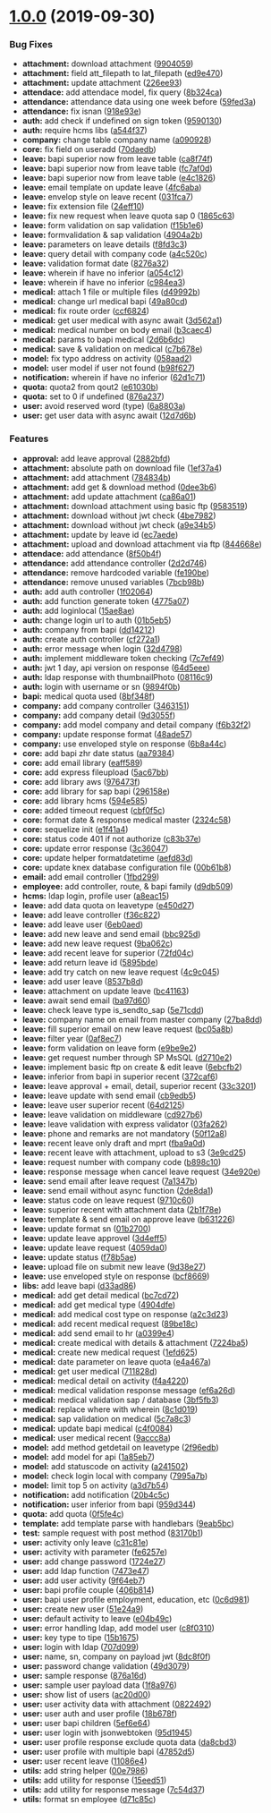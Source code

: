# [1.0.0](https://github.com/yusufbadurohman/mst-hcms-api/compare/1f020648597e9653e177b117cb40d224de1aa2c9...v1.0.0) (2019-09-30)

### Bug Fixes

* **attachment:** download attachment ([9904059](https://github.com/yusufbadurohman/mst-hcms-api/commit/9904059c7ecf7d49b7227f11acf7c9a147881a20))
* **attachment:** field att_filepath to lat_filepath ([ed9e470](https://github.com/yusufbadurohman/mst-hcms-api/commit/ed9e470f4d4dea1f9eea4ddaea0f4e57fce2edf5))
* **attachment:** update attachment ([226ee93](https://github.com/yusufbadurohman/mst-hcms-api/commit/226ee93afcc90388be1c4fad0743ca999e3e50af))
* **attendace:** add attendace model, fix query ([8b324ca](https://github.com/yusufbadurohman/mst-hcms-api/commit/8b324ca0cc057db0dd2ffda2424d93eaecee03c4))
* **attendance:** attendance data using one week before ([59fed3a](https://github.com/yusufbadurohman/mst-hcms-api/commit/59fed3ac0fa6f7d57681d4f7a9d6f3d738a60ddc))
* **attendance:** fix isnan ([918e93e](https://github.com/yusufbadurohman/mst-hcms-api/commit/918e93e4ac238b7a00fc06964ecf2205f5cbf3a5))
* **auth:** add check if undefined on sign token ([9590130](https://github.com/yusufbadurohman/mst-hcms-api/commit/9590130884f746137cc3b33666944b5dbcc3a44a))
* **auth:** require hcms libs ([a544f37](https://github.com/yusufbadurohman/mst-hcms-api/commit/a544f37bfad3566576422e203c0104a40ca51d78))
* **company:** change table company name ([a090928](https://github.com/yusufbadurohman/mst-hcms-api/commit/a0909289538b5af0bb65cdae03f0308a65f3af56))
* **core:** fix field on useradd ([70daedb](https://github.com/yusufbadurohman/mst-hcms-api/commit/70daedbdc1718da6b4ed26392ccd875ee4f531d1))
* **leave:** bapi superior now from leave table ([ca8f74f](https://github.com/yusufbadurohman/mst-hcms-api/commit/ca8f74f14bd3314bf412a0035acea23109b8dcf2))
* **leave:** bapi superior now from leave table ([fc7af0d](https://github.com/yusufbadurohman/mst-hcms-api/commit/fc7af0da428ff506483bba28615748915a0192bc))
* **leave:** bapi superior now from leave table ([e4c1826](https://github.com/yusufbadurohman/mst-hcms-api/commit/e4c1826c4dc216b62c2ddd0dcef984df0ea30f45))
* **leave:** email template on update leave ([4fc6aba](https://github.com/yusufbadurohman/mst-hcms-api/commit/4fc6abad752fe9d4c1d8ce6c0c7ce310560a1d6b))
* **leave:** envelop style on leave recent ([031fca7](https://github.com/yusufbadurohman/mst-hcms-api/commit/031fca7560593eec3895b7201b8cce10eb084ec8))
* **leave:** fix extension file ([24eff10](https://github.com/yusufbadurohman/mst-hcms-api/commit/24eff10b2aa7bc36716ecfb603a97d2ba4c8d282))
* **leave:** fix new request when leave quota sap 0 ([1865c63](https://github.com/yusufbadurohman/mst-hcms-api/commit/1865c638290211483aa2c979868b8c8445cd2f61))
* **leave:** form validation on sap validation ([f15b1e6](https://github.com/yusufbadurohman/mst-hcms-api/commit/f15b1e69a25d5ebb66b6fcfc7e973267670c32d0))
* **leave:** formvalidation & sap validation ([4904a2b](https://github.com/yusufbadurohman/mst-hcms-api/commit/4904a2b2e808f21cb921cb55b32dd5fba773864a))
* **leave:** parameters on leave details ([f8fd3c3](https://github.com/yusufbadurohman/mst-hcms-api/commit/f8fd3c3ae9c241120dc088f9d8387505f6eaa59d))
* **leave:** query detail with company code ([a4c520c](https://github.com/yusufbadurohman/mst-hcms-api/commit/a4c520cb4a64744a74b9e3f399d704a251f14294))
* **leave:** validation format date ([8276a32](https://github.com/yusufbadurohman/mst-hcms-api/commit/8276a32c4d9769c98878aed2dbda9f3fcb467758))
* **leave:** wherein if have no inferior ([a054c12](https://github.com/yusufbadurohman/mst-hcms-api/commit/a054c128861ceb065724fde60230a99245ed9e45))
* **leave:** wherein if have no inferior ([c984ea3](https://github.com/yusufbadurohman/mst-hcms-api/commit/c984ea3ed8508aa92733d629199e9e7cc3fc558b))
* **medical:** attach 1 file or multiple files ([d49992b](https://github.com/yusufbadurohman/mst-hcms-api/commit/d49992b521d701db3a47fd83a2b0d2543b624ebb))
* **medical:** change url medical bapi ([49a80cd](https://github.com/yusufbadurohman/mst-hcms-api/commit/49a80cd10f8b40a66fb7783ff90eb786d2d3a64f))
* **medical:** fix route order ([ccf6824](https://github.com/yusufbadurohman/mst-hcms-api/commit/ccf6824c15794bd9db40e0958d557e7a08cd6e7d))
* **medical:** get user medical with async await ([3d562a1](https://github.com/yusufbadurohman/mst-hcms-api/commit/3d562a18d37ecaaf1a9c249728062c7075bd18ee))
* **medical:** medical number on body email ([b3caec4](https://github.com/yusufbadurohman/mst-hcms-api/commit/b3caec4d0811727050a6214a1a9f809c9b97fcb3))
* **medical:** params to bapi medical ([2d6b6dc](https://github.com/yusufbadurohman/mst-hcms-api/commit/2d6b6dcdaed8331ecd21c1294f60ba8ab9765f46))
* **medical:** save & validation on medical ([c7b678e](https://github.com/yusufbadurohman/mst-hcms-api/commit/c7b678e03bd514af35bbb979ceecb94264019803))
* **model:** fix typo address on activity ([058aad2](https://github.com/yusufbadurohman/mst-hcms-api/commit/058aad249104bda0863bd876e28eeb2fe88fdb07))
* **model:** user model if user not found ([b98f627](https://github.com/yusufbadurohman/mst-hcms-api/commit/b98f6272e42799217b8b87c9512d95f22df40dbe))
* **notification:** wherein if have no inferior ([62d1c71](https://github.com/yusufbadurohman/mst-hcms-api/commit/62d1c7197623cd6fc8169122d57cb8b9b51f78c5))
* **quota:** quota2 from qout2 ([e61030b](https://github.com/yusufbadurohman/mst-hcms-api/commit/e61030b81ebc5017e9a7d9ad47ba6dade0ae0fcb))
* **quota:** set to 0 if undefined ([876a237](https://github.com/yusufbadurohman/mst-hcms-api/commit/876a2375e31c17ec82765d46bff25f222040d157))
* **user:** avoid reserved word (type) ([6a8803a](https://github.com/yusufbadurohman/mst-hcms-api/commit/6a8803a0046ac5e04f3a1d0c65efb863920d2b1f))
* **user:** get user data with async await ([12d7d6b](https://github.com/yusufbadurohman/mst-hcms-api/commit/12d7d6bfd2621b426a6f086a8148ba5e0782d9ad))


### Features

* **approval:** add leave approval ([2882bfd](https://github.com/yusufbadurohman/mst-hcms-api/commit/2882bfd6cceb509318d3690c0adbf40646921378))
* **attachment:** absolute path on download file ([1ef37a4](https://github.com/yusufbadurohman/mst-hcms-api/commit/1ef37a49daeae8d6180bec40fbdd268d0824bda8))
* **attachment:** add attachment ([784834b](https://github.com/yusufbadurohman/mst-hcms-api/commit/784834b556111ab8691f4e0a8bb4ddf2f8dea4ae))
* **attachment:** add get & download method ([0dee3b6](https://github.com/yusufbadurohman/mst-hcms-api/commit/0dee3b66853955dbc18a2664865bf2beb014c97c))
* **attachment:** add update attachment ([ca86a01](https://github.com/yusufbadurohman/mst-hcms-api/commit/ca86a016b3288d7fd4f354ddfe701abb71f83ccf))
* **attachment:** download attachment using basic ftp ([9583519](https://github.com/yusufbadurohman/mst-hcms-api/commit/95835195713c52c5c0907dd4590e712374c9788c))
* **attachment:** download without jwt check ([4be7982](https://github.com/yusufbadurohman/mst-hcms-api/commit/4be7982e18796a04463383e8d12c2af689499f0a))
* **attachment:** download without jwt check ([a9e34b5](https://github.com/yusufbadurohman/mst-hcms-api/commit/a9e34b5715503d168338b1049e52c01e2070f61f))
* **attachment:** update by leave id ([ec7aede](https://github.com/yusufbadurohman/mst-hcms-api/commit/ec7aeded3390c1edda1a76ad8ee990f7158b741b))
* **attachment:** upload and download attachment via ftp ([844668e](https://github.com/yusufbadurohman/mst-hcms-api/commit/844668ef321f1177ac7203116f9071cb5acf206b))
* **attendace:** add attendance ([8f50b4f](https://github.com/yusufbadurohman/mst-hcms-api/commit/8f50b4f5722e4202eae5a83e01f68970cc2cba78))
* **attendance:** add attendance controller ([2d2d746](https://github.com/yusufbadurohman/mst-hcms-api/commit/2d2d746729b412c5378e66ab88cb6055d813cd4a))
* **attendance:** remove hardcoded variable ([fe190be](https://github.com/yusufbadurohman/mst-hcms-api/commit/fe190be80725841b9f2f2f8988c568a7b556f457))
* **attendance:** remove unused variables ([7bcb98b](https://github.com/yusufbadurohman/mst-hcms-api/commit/7bcb98bd8390290a0e9d6ee3daf6fe6179f4eb44))
* **auth:** add auth controller ([1f02064](https://github.com/yusufbadurohman/mst-hcms-api/commit/1f020648597e9653e177b117cb40d224de1aa2c9))
* **auth:** add function generate token ([4775a07](https://github.com/yusufbadurohman/mst-hcms-api/commit/4775a072cb14fed8cb23f9dbc67fdcb73d3b6ffe))
* **auth:** add loginlocal ([15ae8ae](https://github.com/yusufbadurohman/mst-hcms-api/commit/15ae8aed46559a14be0f6733b495f58541e8d5bc))
* **auth:** change login url to auth ([01b5eb5](https://github.com/yusufbadurohman/mst-hcms-api/commit/01b5eb58812a6943ebb11b8305c722bf391263ef))
* **auth:** company from bapi ([dd14212](https://github.com/yusufbadurohman/mst-hcms-api/commit/dd14212e29b592cb58a7affacb02b739cf000b65))
* **auth:** create auth controller ([cf272a1](https://github.com/yusufbadurohman/mst-hcms-api/commit/cf272a16c7e23df2a96e05f00e7413e1d78716d5))
* **auth:** error message when login ([32d4798](https://github.com/yusufbadurohman/mst-hcms-api/commit/32d4798375cde362b452bfa7fac5c09ae8a46acb))
* **auth:** implement middleware token checking ([7c7ef49](https://github.com/yusufbadurohman/mst-hcms-api/commit/7c7ef495af9757c2ae611ed9f41903deb5731cfd))
* **auth:** jwt 1 day, api version on response ([64d5eee](https://github.com/yusufbadurohman/mst-hcms-api/commit/64d5eee2cfafa2150a5b54818db0928fad339e1c))
* **auth:** ldap response with thumbnailPhoto ([08116c9](https://github.com/yusufbadurohman/mst-hcms-api/commit/08116c956e93c05883f45942e78eeec983019b3c))
* **auth:** login with username or sn ([9894f0b](https://github.com/yusufbadurohman/mst-hcms-api/commit/9894f0ba9c8b1fdd90df6204a536fb7c52d994e4))
* **bapi:** medical quota used ([8bf348f](https://github.com/yusufbadurohman/mst-hcms-api/commit/8bf348f13c3fafe86267acec5dfb226799d02bcc))
* **company:** add company controller ([3463151](https://github.com/yusufbadurohman/mst-hcms-api/commit/3463151f0b4a1bb490a1a784c383ce834ae7aa20))
* **company:** add company detail ([9d3055f](https://github.com/yusufbadurohman/mst-hcms-api/commit/9d3055fca0f3ffc59b51554cffe85111ad501c54))
* **company:** add model company and detail company ([f6b32f2](https://github.com/yusufbadurohman/mst-hcms-api/commit/f6b32f298e56a4d4be61f9d13204d6053a93b105))
* **company:** update response format ([48ade57](https://github.com/yusufbadurohman/mst-hcms-api/commit/48ade57f7d4b823f5de8572183cd53c81e40e8d5))
* **company:** use enveloped style on response ([6b8a44c](https://github.com/yusufbadurohman/mst-hcms-api/commit/6b8a44c7693bafa170976fb8a22a7fc4c61a1502))
* **core:** add bapi zhr date status ([aa79384](https://github.com/yusufbadurohman/mst-hcms-api/commit/aa7938447278abea0e23d3843a2ca425f0462725))
* **core:** add email library ([eaff589](https://github.com/yusufbadurohman/mst-hcms-api/commit/eaff58938611a9ceaac8f139899525324dc25667))
* **core:** add express fileupload ([5ac67bb](https://github.com/yusufbadurohman/mst-hcms-api/commit/5ac67bb62b7d833ac49625c020d16ca57b8e878a))
* **core:** add library aws ([976473f](https://github.com/yusufbadurohman/mst-hcms-api/commit/976473fc8d8d8d76803d4deefca545c7c01b8b6f))
* **core:** add library for sap bapi ([296158e](https://github.com/yusufbadurohman/mst-hcms-api/commit/296158e3460f7232efcecec59990568bcc2f494c))
* **core:** add library hcms ([594e585](https://github.com/yusufbadurohman/mst-hcms-api/commit/594e5857a27cb45154dd57effeac3921210fad62))
* **core:** added timeout request ([cbf0f5c](https://github.com/yusufbadurohman/mst-hcms-api/commit/cbf0f5c4d599bfc29b47976082d974cb52b3d10e))
* **core:** format date & response medical master ([2324c58](https://github.com/yusufbadurohman/mst-hcms-api/commit/2324c582d52834c7c42cbf89fa97eba673510dca))
* **core:** sequelize init ([e1f41a4](https://github.com/yusufbadurohman/mst-hcms-api/commit/e1f41a437ddc7fda81783df1847739cb8fe4d39e))
* **core:** status code 401 if not authorize ([c83b37e](https://github.com/yusufbadurohman/mst-hcms-api/commit/c83b37e6063e0b1e3259b66b1d1bc3488404beb2))
* **core:** update error response ([3c36047](https://github.com/yusufbadurohman/mst-hcms-api/commit/3c360472c73ec4599808899f432ef62b078fe5cf))
* **core:** update helper formatdatetime ([aefd83d](https://github.com/yusufbadurohman/mst-hcms-api/commit/aefd83d47cd9400a24e2855c9fd74734d5c8f41a))
* **core:** update knex database configuration file ([00b61b8](https://github.com/yusufbadurohman/mst-hcms-api/commit/00b61b8e8cc7fd8a8b412c7d4689102e079368ca))
* **email:** add email controller ([1fbd299](https://github.com/yusufbadurohman/mst-hcms-api/commit/1fbd2995e29ac3edd38103f1be650df0bbce9ed9))
* **employee:** add controller, route, & bapi family ([d9db509](https://github.com/yusufbadurohman/mst-hcms-api/commit/d9db50921b68a7dd478493f74f00247c76f369c7))
* **hcms:** ldap login, profile user ([a8eac15](https://github.com/yusufbadurohman/mst-hcms-api/commit/a8eac15e847f053f79d393b5c33363a13ec5817f))
* **leave:** add data quota on leavetype ([e450d27](https://github.com/yusufbadurohman/mst-hcms-api/commit/e450d272b42e0a567132b011dc8f71aa8d208635))
* **leave:** add leave controller ([f36c822](https://github.com/yusufbadurohman/mst-hcms-api/commit/f36c822accf68d8d7005ced95f00cc3367dfa9c7))
* **leave:** add leave user ([6eb0aed](https://github.com/yusufbadurohman/mst-hcms-api/commit/6eb0aed4181772286da6cdd158e78cac552c5446))
* **leave:** add new leave and send email ([bbc925d](https://github.com/yusufbadurohman/mst-hcms-api/commit/bbc925d38920f8562d2d7ebac249ca651861fdd6))
* **leave:** add new leave request ([9ba062c](https://github.com/yusufbadurohman/mst-hcms-api/commit/9ba062c5236035eb5861cb9d34e8fb0841ae44a8))
* **leave:** add recent leave for superior ([72fd04c](https://github.com/yusufbadurohman/mst-hcms-api/commit/72fd04cb00764c11b678745af03ff87b4d8e3f43))
* **leave:** add return leave id ([5895bde](https://github.com/yusufbadurohman/mst-hcms-api/commit/5895bde4596052a5ed8995f776f5e3f586ccce37))
* **leave:** add try catch on new leave request ([4c9c045](https://github.com/yusufbadurohman/mst-hcms-api/commit/4c9c0457e9bfd4d016bf82d69ca0f5f54195da71))
* **leave:** add user leave ([8537b8d](https://github.com/yusufbadurohman/mst-hcms-api/commit/8537b8d9de2977ff25c6536c6e2e7f9680568262))
* **leave:** attachment on update leave ([bc41163](https://github.com/yusufbadurohman/mst-hcms-api/commit/bc41163e704f411ccc121ca2d0f39e066811ade0))
* **leave:** await send email ([ba97d60](https://github.com/yusufbadurohman/mst-hcms-api/commit/ba97d6034c18e77e1350dd15067174a42c5e1859))
* **leave:** check leave type is_sendto_sap ([5e71cdd](https://github.com/yusufbadurohman/mst-hcms-api/commit/5e71cddbc58b9a7a8c129736eae76164ed76da42))
* **leave:** company name on email from master company ([27ba8dd](https://github.com/yusufbadurohman/mst-hcms-api/commit/27ba8dd50579a47a3e9c87df7d5ecb89c6355aa4))
* **leave:** fill superior email on new leave request ([bc05a8b](https://github.com/yusufbadurohman/mst-hcms-api/commit/bc05a8b7e5a866bc1cd97f0a361694597ee95c6b))
* **leave:** filter year ([0af8ec7](https://github.com/yusufbadurohman/mst-hcms-api/commit/0af8ec7d0d99557a21256cdc1b90a2768e6119aa))
* **leave:** form validation on leave form ([e9be9e2](https://github.com/yusufbadurohman/mst-hcms-api/commit/e9be9e25afbb0533e656c9d55656e6b71ab99614))
* **leave:** get request number through SP MsSQL ([d2710e2](https://github.com/yusufbadurohman/mst-hcms-api/commit/d2710e28cab7328797ba75078dc1775742e15e61))
* **leave:** implement basic ftp on create & edit leave ([6ebcfb2](https://github.com/yusufbadurohman/mst-hcms-api/commit/6ebcfb26b74d3a45107e22e353543eb92e0db4c2))
* **leave:** inferior from bapi in superior recent ([372caf6](https://github.com/yusufbadurohman/mst-hcms-api/commit/372caf6255fc0269ef3235e05222a761621503e3))
* **leave:** leave approval + email, detail, superior recent ([33c3201](https://github.com/yusufbadurohman/mst-hcms-api/commit/33c32016f86e558ca74c69e4f0697e4bfc0561a4))
* **leave:** leave update with send email ([cb9edb5](https://github.com/yusufbadurohman/mst-hcms-api/commit/cb9edb56baeb796d21ed0f10aec9b8d28b8ed145))
* **leave:** leave user superior recent ([64d2125](https://github.com/yusufbadurohman/mst-hcms-api/commit/64d212525d20b60d3d6cc0d98d9b9c679cfb66e7))
* **leave:** leave validation on middleware ([cd927b6](https://github.com/yusufbadurohman/mst-hcms-api/commit/cd927b6437e547c95463a9879c61a3a953e9caf7))
* **leave:** leave validation with express validator ([03fa262](https://github.com/yusufbadurohman/mst-hcms-api/commit/03fa26281e3cd273092bfce4e3753d1330b02387))
* **leave:** phone and remarks are not mandatory ([50f12a8](https://github.com/yusufbadurohman/mst-hcms-api/commit/50f12a84759e52c3d9920511d253badfbaa8fcb5))
* **leave:** recent leave only draft and mprt ([fba9a0d](https://github.com/yusufbadurohman/mst-hcms-api/commit/fba9a0dc094a422d66124e5d0de6ab1d11f31c06))
* **leave:** recent leave with attachment, upload to s3 ([3e9cd25](https://github.com/yusufbadurohman/mst-hcms-api/commit/3e9cd2550c95b5f9442bb6cb6db02f0b2173cb72))
* **leave:** request number with company code ([b898c10](https://github.com/yusufbadurohman/mst-hcms-api/commit/b898c105d4c8bf1e3b85729e6edf1cd967378c6a))
* **leave:** response message when cancel leave request ([34e920e](https://github.com/yusufbadurohman/mst-hcms-api/commit/34e920e48bc4bae9d89991759dbf5eaf290527f2))
* **leave:** send email after leave request ([7a1347b](https://github.com/yusufbadurohman/mst-hcms-api/commit/7a1347ba85b81fd380762547363cf3d340f5247d))
* **leave:** send email without async function ([2de8da1](https://github.com/yusufbadurohman/mst-hcms-api/commit/2de8da13aac177feddc30c93d24e4c16261f3c65))
* **leave:** status code on leave request ([9710c60](https://github.com/yusufbadurohman/mst-hcms-api/commit/9710c603731131654e8509ce96c5d932434699b0))
* **leave:** superior recent with attachment data ([2b1f78e](https://github.com/yusufbadurohman/mst-hcms-api/commit/2b1f78eb7522adb15eca4e563b8ca2709a531036))
* **leave:** template & send email on approve leave ([b631226](https://github.com/yusufbadurohman/mst-hcms-api/commit/b6312262063b1af5b7504c320feab46ed8075337))
* **leave:** update format sn ([01b2700](https://github.com/yusufbadurohman/mst-hcms-api/commit/01b2700038952387a5f991229057dc6e4d5c86c3))
* **leave:** update leave approvel ([3d4eff5](https://github.com/yusufbadurohman/mst-hcms-api/commit/3d4eff5fc6c3d9bf5215f0c503c0bc6b90af0483))
* **leave:** update leave request ([4059da0](https://github.com/yusufbadurohman/mst-hcms-api/commit/4059da06d4fdfc6a9433c1a7e541080846112ebf))
* **leave:** update status ([f78b5ae](https://github.com/yusufbadurohman/mst-hcms-api/commit/f78b5aebc1e9ba3dc89153d953e7c68c3ba0c70e))
* **leave:** upload file on submit new leave ([9d38e27](https://github.com/yusufbadurohman/mst-hcms-api/commit/9d38e272cd9c4521ea2cd6f8fd111c267ea1206a))
* **leave:** use enveloped style on response ([bcf8669](https://github.com/yusufbadurohman/mst-hcms-api/commit/bcf8669469019b6c4b76327f927497afa1caf613))
* **libs:** add leave bapi ([d33ad86](https://github.com/yusufbadurohman/mst-hcms-api/commit/d33ad86ce930aa7fa547f281cfa66579be82e18d))
* **medical:** add get detail medical ([bc7cd72](https://github.com/yusufbadurohman/mst-hcms-api/commit/bc7cd72ad94826b31221845f7c6b5dac777d7219))
* **medical:** add get medical type ([4904dfe](https://github.com/yusufbadurohman/mst-hcms-api/commit/4904dfe08791a0786d127d7bec20b2fa878621a7))
* **medical:** add medical cost type on response ([a2c3d23](https://github.com/yusufbadurohman/mst-hcms-api/commit/a2c3d2363400db76a0e274b333c5aef9accae41a))
* **medical:** add recent medical request ([89be18c](https://github.com/yusufbadurohman/mst-hcms-api/commit/89be18c6980ef6fc6419a31de23eea45e5bca619))
* **medical:** add send email to hr ([a0399e4](https://github.com/yusufbadurohman/mst-hcms-api/commit/a0399e49b53108f30541a7086e5db96eec551a7f))
* **medical:** create medical with details & attachment ([7224ba5](https://github.com/yusufbadurohman/mst-hcms-api/commit/7224ba5055fce3c38ff0c57038f71de778c98834))
* **medical:** create new medical request ([1efd625](https://github.com/yusufbadurohman/mst-hcms-api/commit/1efd6255c102d9e8c71878ff23143b25a00a3b86))
* **medical:** date parameter on leave quota ([e4a467a](https://github.com/yusufbadurohman/mst-hcms-api/commit/e4a467a9b5b5e1baf6da521c3ceae14074066c8f))
* **medical:** get user medical ([711828d](https://github.com/yusufbadurohman/mst-hcms-api/commit/711828d92f659cacba2d901b7303d39d83577675))
* **medical:** medical detail on activity ([f4a4220](https://github.com/yusufbadurohman/mst-hcms-api/commit/f4a4220b1b4fc0ce4d6fe71466b4c33bf5c64997))
* **medical:** medical validation response message ([ef6a26d](https://github.com/yusufbadurohman/mst-hcms-api/commit/ef6a26d136be692d8cf581ebfbb9257e13ddf3f7))
* **medical:** medical validation sap / database ([3bf5fb3](https://github.com/yusufbadurohman/mst-hcms-api/commit/3bf5fb3fe1a01ae4e1229465b2c584a613185018))
* **medical:** replace where with wherein ([8c1d019](https://github.com/yusufbadurohman/mst-hcms-api/commit/8c1d019b6b4703193d195fd2fca32da32dc4b439))
* **medical:** sap validation on medical ([5c7a8c3](https://github.com/yusufbadurohman/mst-hcms-api/commit/5c7a8c3f04374b8b6a23c75164d9a04f3c0f88f8))
* **medical:** update bapi medical ([c4f0084](https://github.com/yusufbadurohman/mst-hcms-api/commit/c4f00842406146240d50a8815c613b38d38990d3))
* **medical:** user medical recent ([9accc8a](https://github.com/yusufbadurohman/mst-hcms-api/commit/9accc8a473fd3db0481cfdb395a9ab1cb20cc5ac))
* **model:** add method getdetail on leavetype ([2f96edb](https://github.com/yusufbadurohman/mst-hcms-api/commit/2f96edbdb20938f6a0481c8c6293f50412793cd8))
* **model:** add model for api ([1a85eb7](https://github.com/yusufbadurohman/mst-hcms-api/commit/1a85eb749674ae74bfd5d223584736585a441858))
* **model:** add statuscode on activity ([a241502](https://github.com/yusufbadurohman/mst-hcms-api/commit/a241502150b8b9658e4a6a9099e9a3beee7fb151))
* **model:** check login local with company ([7995a7b](https://github.com/yusufbadurohman/mst-hcms-api/commit/7995a7bf4652c622d5b92f55350fb27270936bf5))
* **model:** limit top 5 on activity ([a3d7b54](https://github.com/yusufbadurohman/mst-hcms-api/commit/a3d7b54f8644e17dd4a2b9b80e97575b3ca89ffa))
* **notification:** add notification ([20b4c5c](https://github.com/yusufbadurohman/mst-hcms-api/commit/20b4c5caf250b9b00b2cfa012b7bd63e83bf5903))
* **notification:** user inferior from bapi ([959d344](https://github.com/yusufbadurohman/mst-hcms-api/commit/959d344f8c2eec197b026d9ab8f53ff89f364131))
* **quota:** add quota ([0f5fe4c](https://github.com/yusufbadurohman/mst-hcms-api/commit/0f5fe4cc7afd307d3ff4a3a5b2d9b76b370ba92f))
* **template:** add template parse with handlebars ([9eab5bc](https://github.com/yusufbadurohman/mst-hcms-api/commit/9eab5bce2ef731572b8239c89ae7d396889f4132))
* **test:** sample request with post method ([83170b1](https://github.com/yusufbadurohman/mst-hcms-api/commit/83170b1a128f2857774bd63b0cc16a41055122b9))
* **user:** activity only leave ([c31c81e](https://github.com/yusufbadurohman/mst-hcms-api/commit/c31c81ed548e92460515f08493e445420ef61b69))
* **user:** activity with parameter ([fe6257e](https://github.com/yusufbadurohman/mst-hcms-api/commit/fe6257e2258a026bc403ffd143bae3acbd533d35))
* **user:** add change password ([1724e27](https://github.com/yusufbadurohman/mst-hcms-api/commit/1724e2745892dd6634b0341ad4141476952a1c81))
* **user:** add ldap function ([7473e47](https://github.com/yusufbadurohman/mst-hcms-api/commit/7473e47de54cdb2730609ffe38534004509e37ba))
* **user:** add user activity ([9f64eb7](https://github.com/yusufbadurohman/mst-hcms-api/commit/9f64eb777367afcf0222f6b95a776935d80ca88e))
* **user:** bapi profile couple ([406b814](https://github.com/yusufbadurohman/mst-hcms-api/commit/406b814e1c5b400602b49975bafd2c853911207d))
* **user:** bapi user profile employment, education, etc ([0c6d981](https://github.com/yusufbadurohman/mst-hcms-api/commit/0c6d981488768c105e88ab248e3a54e04ef6c45d))
* **user:** create new user ([51e24a9](https://github.com/yusufbadurohman/mst-hcms-api/commit/51e24a9ac4110bf78fa1cc55aae5f5df2d4f67d4))
* **user:** default activity to leave ([e04b49c](https://github.com/yusufbadurohman/mst-hcms-api/commit/e04b49cd95d24525574ea66f1b070ba5e7b072ae))
* **user:** error handling ldap, add model user ([c8f0310](https://github.com/yusufbadurohman/mst-hcms-api/commit/c8f03108510e935d126c1f016e5b4b628a8e3b1d))
* **user:** key type to tipe ([15b1675](https://github.com/yusufbadurohman/mst-hcms-api/commit/15b167527b41f9b7d541677ee53c884efd084b38))
* **user:** login with ldap ([707d099](https://github.com/yusufbadurohman/mst-hcms-api/commit/707d0999cac9d003385b3f9e9cf8a73e606e13a6))
* **user:** name, sn, company on payload jwt ([8dc8f0f](https://github.com/yusufbadurohman/mst-hcms-api/commit/8dc8f0f8639476ec330311f72245b6cf136916d1))
* **user:** password change validation ([49d3079](https://github.com/yusufbadurohman/mst-hcms-api/commit/49d307960ab8e4fb3cdb481111bddfaeb62d1e98))
* **user:** sample response ([876a16d](https://github.com/yusufbadurohman/mst-hcms-api/commit/876a16da084bb92d187e3d6b3a8f36cacba9fd65))
* **user:** sample user payload data ([1f8a976](https://github.com/yusufbadurohman/mst-hcms-api/commit/1f8a976bb52b3199ee91e43cbc4e85fc05b89269))
* **user:** show list of users ([ac20d00](https://github.com/yusufbadurohman/mst-hcms-api/commit/ac20d009222c47266e1858fbb7e0fc9ed1f08beb))
* **user:** user activity data with attachment ([0822492](https://github.com/yusufbadurohman/mst-hcms-api/commit/0822492ff9729a30fb2a3a848901191628db1512))
* **user:** user auth and user profile ([18b678f](https://github.com/yusufbadurohman/mst-hcms-api/commit/18b678fbe94fe169960818ae0de7df38951e085c))
* **user:** user bapi children ([5ef6e64](https://github.com/yusufbadurohman/mst-hcms-api/commit/5ef6e64147262277d86dbccc3885c637b6c20d46))
* **user:** user login with jsonwebtoken ([95d1945](https://github.com/yusufbadurohman/mst-hcms-api/commit/95d194571a93980ff5d008f64f75ac249003151b))
* **user:** user profile response exclude quota data ([da8cbd3](https://github.com/yusufbadurohman/mst-hcms-api/commit/da8cbd3115bc899517e06c135febd2a1ab590a7b))
* **user:** user profile with multiple bapi ([47852d5](https://github.com/yusufbadurohman/mst-hcms-api/commit/47852d568872efaf14ccd97f1cb75adacfe1e927))
* **user:** user recent leave ([11086e4](https://github.com/yusufbadurohman/mst-hcms-api/commit/11086e46896244073e9e5da8a82a977dffa12764))
* **utils:** add string helper ([00e7986](https://github.com/yusufbadurohman/mst-hcms-api/commit/00e7986d9f45132e7da37b8557fac78d62c22ccf))
* **utils:** add utility for response ([15eed51](https://github.com/yusufbadurohman/mst-hcms-api/commit/15eed51c1d748c5cbffd7d5fd29e6ab9da8563ee))
* **utils:** add utility for response message ([7c54d37](https://github.com/yusufbadurohman/mst-hcms-api/commit/7c54d37478ae6d18288505a4c21b7a8dff7ca9a2))
* **utils:** format sn employee ([d71c85c](https://github.com/yusufbadurohman/mst-hcms-api/commit/d71c85ca21a113b7990bce0e3bb536f8803319ea))
